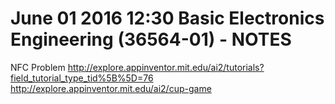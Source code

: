 # June 01 2016 12:30 Basic Electronics Engineering (36564-01) - NOTES


NFC Problem
http://explore.appinventor.mit.edu/ai2/tutorials?field_tutorial_type_tid%5B%5D=76
http://explore.appinventor.mit.edu/ai2/cup-game